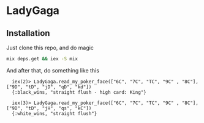 # LadyGaga

## Installation

Just clone this repo, and do magic

```bash
mix deps.get && iex -S mix
```
And after that, do something like this
```
  iex(2)> LadyGaga.read_my_poker_face(["6C", "7C", "TC", "9C" , "8C"], ["9D", "tD", "jD", "qD", "kd"])
  {:black_wins, "straight flush - high card: King"}

  iex(3)> LadyGaga.read_my_poker_face(["6C", "7C", "TC", "9C" , "8C"], ["9D", "tD", "jH", "qs", "kC"])
  {:white_wins, "straight flush"}
```